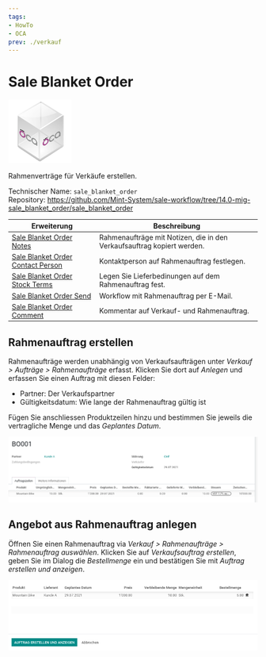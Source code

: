 ```yaml
---
tags:
- HowTo
- OCA
prev: ./verkauf
---
```

# Sale Blanket Order
![icon_oca_app](assets/icon_oca_app.png)

Rahmenverträge für Verkäufe erstellen.

Technischer Name: `sale_blanket_order`\
Repository: <https://github.com/Mint-System/sale-workflow/tree/14.0-mig-sale_blanket_order/sale_blanket_order>

| Erweiterung                                                                       | Beschreibung                                                           |
| --------------------------------------------------------------------------------- | ---------------------------------------------------------------------- |
| [Sale Blanket Order Notes](Sale%20Blanket%20Order%20Notes.md)                     | Rahmenaufträge mit Notizen, die in den Verkaufsauftrag kopiert werden. |
| [Sale Blanket Order Contact Person](Sale%20Blanket%20Order%20Contact%20Person.md) | Kontaktperson auf Rahmenauftrag festlegen.                             |
| [Sale Blanket Order Stock Terms](Sale%20Blanket%20Order%20Stock%20Terms.md)       | Legen Sie Lieferbedinungen auf dem Rahmenauftrag fest.                 |
| [Sale Blanket Order Send](Sale%20Blanket%20Order%20Send.md)                       | Workflow mit Rahmenauftrag per E-Mail.                                 |
| [Sale Blanket Order Comment](Sale%20Blanket%20Order%20Comment.md)                 | Kommentar auf Verkauf- und Rahmenauftrag.                              |

## Rahmenauftrag erstellen

Rahmenaufträge werden unabhängig von Verkaufsaufträgen unter *Verkauf > Aufträge > Rahmenaufträge* erfasst. Klicken Sie dort auf *Anlegen* und erfassen Sie einen Auftrag mit diesen Felder:

* Partner: Der Verkaufspartner
* Gültigkeitsdatum: Wie lange der Rahmenauftrag gültig ist

Fügen Sie anschliessen Produktzeilen hinzu und bestimmen Sie jeweils die vertragliche Menge und das *Geplantes Datum*.

![](assets/Sale%20Blanket%20Order%20Beispiel%20Rahmenauftrag.png)

## Angebot aus Rahmenauftrag anlegen

Öffnen Sie einen Rahmenauftrag via *Verkauf > Rahmenaufträge > Rahmenauftrag auswählen*. Klicken Sie auf *Verkaufsauftrag erstellen*, geben Sie im Dialog die  *Bestellmenge* ein und bestätigen Sie mit *Auftrag erstellen und anzeigen*.

![](assets/Sale%20Blanket%20Order%20Dialog.png)
